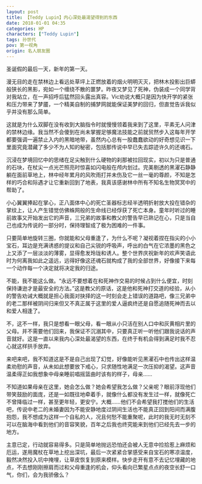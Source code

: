 ```yaml
---
layout: post
title: 【Teddy Lupin】内心深处最渴望得到的东西
date: 2018-01-01 04:35
categories: HP
characters: ["Teddy Lupin"]
tags: 孙世代
pov: 第一视角
origin: 名人朋友圈
---
```


圣诞假的最后一天，新年的第一天。

漫无目的走在禁林边上看远处草坪上正燃放着的烟火明明灭灭，把林木投影出巨蟒般狭长的黑影，宛如一个缠绕不散的噩梦。昨夜又梦见了死神，伪装成一个同学背对我站立，在一声招呼后猛然回头露出真容。Vic劝说大概只是因为快开学的紧张和压力带来了梦靥，一个精美自制的捕梦网就能保证美梦的回归，但直觉告诉我似乎并没有那么简单。

这就是为什么双脚在没有收到大脑指令时就慢慢领着我来到了这里，平素无人问津的禁林边缘。我当然不会傻到在尚未掌握足够魔法技能之前就贸然步入这每年开学都要强调一遍禁止入内的黑暗地带，虽然内心总有一股蠢蠢欲动的好奇想见识一下里面究竟潜藏了多少不为人知的秘密，包括那传说中早已失去踪迹许久的还魂石。

沉浸在梦境回忆中的思绪在足尖触到什么硬物的刹那被拉回现实，初以为只是普通的石块，在杖尖一点光芒照亮时惊喜如闪电般在颅内划过。完美剔透的黑濯石静静躺在面前草地上，林中经年累月的风吹雨打并未伤及它一丝一毫的尊颜，不知是怎样的巧合和际遇才让它重新回到了地表，我真该感谢林中所有不知名生物冥冥中的帮助了。

小心翼翼捧起在掌心，正八面体中心的死亡圣器标志经半透明折射放大投在错杂的掌纹上，让人产生错觉仿佛蛛网般的生命线已经俘获了死亡本身。童年时听过的睡前故事又开始发出它的声音，三兄弟的故事和教父的警告早已熟记在心，只是当自己也成为传说的一部分时，保持理智成了极为困难的一件事。

只要简单地旋转三圈，你就能和父母重逢了，为什么不呢？凝视着捏在指尖的小小宝石，耳边是充满诱惑的提议和自己尖锐的呼吸声，呼出的白气在它浓墨的黑色之上又添了一层淡淡的薄雾，显得愈发玲珑和诱人。整个世界庆祝新年的欢声笑语此时为何离我如此之遥远，远得好像这还魂石就构成了我的全部世界，好像接下来每一个动作每一个决定就将决定我的归途。

不能，我不能这么做。“永远不要想着在和死神作交易的时候占到什么便宜，时刻保持谦逊才是最安全的方法。”这是教父的原话，这是他和死神打交道的经验，从小的警告劝诫大概就是担心我面对抉择的这一时刻会走上错误的道路吧，像三兄弟中的老二那样被阴间归来但又不真正属于这里的爱人逼疯终还是自愿追随死神而去以和爱人相逢了。

不，这不一样，我只是想看一眼父母，看一眼从小只活在别人口中和灰黄相片里的父母。并不需要他们回来，我保证不沉溺其中，只要真正听一听他们跟我说话的声音就好。这是一直以来我内心深处最渴望的东西，在终于有机会得到满足时我不忍心就这样拱手放弃。

来吧来吧，我不知道这是不是自己出现了幻觉，好像能听见黑濯石中也传出这样温柔劝慰的声音，从未如此想要放下戒心，只求随性地满足一次压抑的渴望。这声音温柔得正如我想象中母亲睡前唱摇篮曲时该有的样子，母亲……

不知道如果母亲在这里，她会怎么做？她会希望我怎么做？父亲呢？眼前浮现他们带笑鼓励的面庞，还是一如既往地牵着手，就像什么都没有发生过一样，就像死亡不曾降临过一样，甚至更年轻，更安宁。大概……他们不会希望我打搅他们的生活吧，传说中老二的未婚妻因为不能安静地度过阴间生活也不能真正回到阳间而满腹抱怨，我不想成为这样一个自私的人，况且何愁不能重聚呢，此时的我无时无刻不可以在脑海中看到他们的音容笑貌，百年之后我也终究能来到他们已经先去一步的地方。

主意已定，行动就容易得多。只是简单地抛远恐怕还会被人无意中捡拾惹上麻烦和厄运，遂用魔杖在草地上挖出深坑，最后一次紧紧合掌感受来自宝石的寒凉温度，毅然决然投入坑中掩埋，让草皮恢复到原来模样。快步走开有意不去记忆埋藏的地点，不去想刚刚擦肩而过和父母重逢的机会，仰头看向已繁星点点的夜空长舒一口气，你们，会为我骄傲么？
